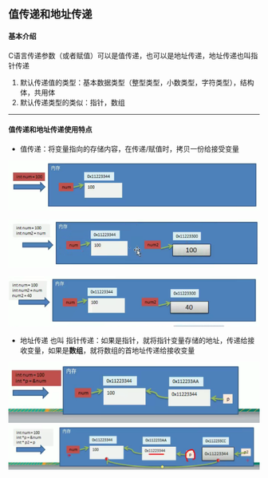 值传递和地址传递
---
#### 基本介绍

C语言传递参数（或者赋值）可以是值传递，也可以是地址传递，地址传递也叫指针传递

1. 默认传递值的类型：基本数据类型（整型类型，小数类型，字符类型），结构体，共用体
2. 默认传递类型的类似：指针，数组

---
#### 值传递和地址传递使用特点
- 值传递：将变量指向的存储内容，在传递/赋值时，拷贝一份给接受变量

![输入图片描述](013-%E5%80%BC%E4%BC%A0%E9%80%92%E5%92%8C%E5%9C%B0%E5%9D%80%E4%BC%A0%E9%80%92_md_files/Snipaste_2021-10-06_19-19-50_20211006191958.png?v=1&type=image&token=V1:B2JSDoA_HVTgrkywXcgZctWE94NMppfVQqEveQutGoo)

![输入图片描述](013-%E5%80%BC%E4%BC%A0%E9%80%92%E5%92%8C%E5%9C%B0%E5%9D%80%E4%BC%A0%E9%80%92_md_files/Snipaste_2021-10-06_19-31-58_20211006193217.png?v=1&type=image&token=V1:DG6_-Td209ehpPuxD9G7wO9mV4CQMDTOE7aleBPg1m8)

![输入图片描述](013-%E5%80%BC%E4%BC%A0%E9%80%92%E5%92%8C%E5%9C%B0%E5%9D%80%E4%BC%A0%E9%80%92_md_files/Snipaste_2021-10-06_19-32-39_20211006193250.png?v=1&type=image&token=V1:YY92ADnS91TB_YurbcrBJu4_zJFTDkWt2AbpJxIyJnM)

- 地址传递 也叫 指针传递：如果是指针，就将指针变量存储的地址，传递给接收变量，如果是**数组**，就将数组的首地址传递给接收变量

![输入图片描述](013-%E5%80%BC%E4%BC%A0%E9%80%92%E5%92%8C%E5%9C%B0%E5%9D%80%E4%BC%A0%E9%80%92_md_files/Snipaste_2021-10-06_19-20-29_20211006192040.png?v=1&type=image&token=V1:RkJc9IA6uHBN9xQq2FoOhYeiIwj7C4x_vdhgskRG4IM)
![输入图片描述](013-%E5%80%BC%E4%BC%A0%E9%80%92%E5%92%8C%E5%9C%B0%E5%9D%80%E4%BC%A0%E9%80%92_md_files/Snipaste_2021-10-06_19-41-49_20211006194156.png?v=1&type=image&token=V1:SYKjqe_l8tiDitV8hqpx2Dd6SX5B-mwU3fhsu8g60ok)
